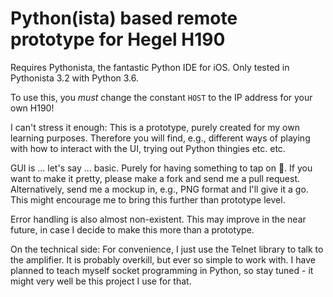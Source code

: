# Python(ista) based remote prototype for Hegel H190

Requires Pythonista, the fantastic Python IDE for iOS. Only tested in Pythonista 3.2 with Python 3.6.

To use this, you _must_ change the constant `HOST` to the IP address for your own H190!

I can't stress it enough: This is a prototype, purely created for my own learning purposes. Therefore you will find, e.g., different ways of playing with how to interact with the UI, trying out Python thingies etc. etc.

GUI is ... let's say ... basic. Purely for having something to tap on 🙂. If you want to make it pretty, please make a fork and send me a pull request. Alternatively, send me a mockup in, e.g., PNG format and I'll give it a go. This might encourage me to bring this further than prototype level.

Error handling is also almost non-existent. This may improve in the near future, in case I decide to make this more than a prototype.

On the technical side: For convenience, I just use the Telnet library to talk to the amplifier. It is probably overkill, but ever so simple to work with. I have planned to teach myself socket programming in Python, so stay tuned - it might very well be this project I use for that.
